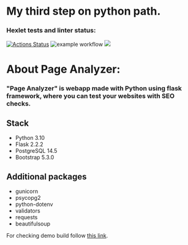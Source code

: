 # My third step on python path.

### Hexlet tests and linter status:
[![Actions Status](https://github.com/MarsBroshok96/python-project-83/workflows/hexlet-check/badge.svg)](https://github.com/MarsBroshok96/python-project-83/actions) ![example workflow](https://github.com/MarsBroshok96/python-project-83/actions/workflows/flake8.yml/badge.svg)
<a href="https://codeclimate.com/github/MarsBroshok96/python-project-83/maintainability"><img src="https://api.codeclimate.com/v1/badges/997956865d8d893bff1d/maintainability" /></a>

# About Page Analyzer:

### "Page Analyzer" is webapp made with Python using flask framework, where you can test your websites with SEO checks.

## Stack

+ Python 3.10
+ Flask 2.2.2
+ PostgreSQL 14.5
+ Bootstrap 5.3.0

## Additional packages

+ gunicorn
+ psycopg2
+ python-dotenv
+ validators
+ requests
+ beautifulsoup

For checking demo build follow [this link](https://marspageanalyzer.up.railway.app/).
